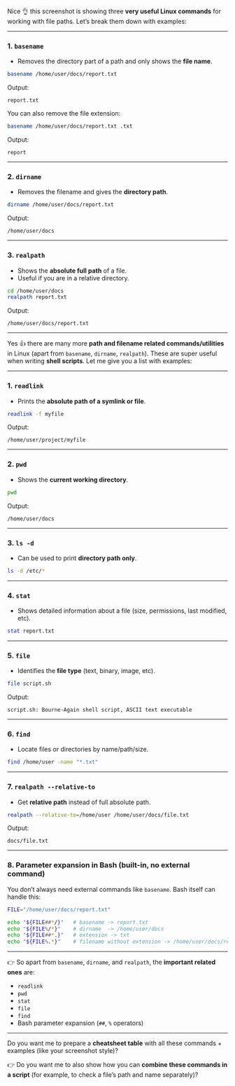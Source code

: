 Nice 👌 this screenshot is showing three **very useful Linux commands** for working with file paths. Let’s break them down with examples:

---

### 1. `basename`

* Removes the directory part of a path and only shows the **file name**.

```bash
basename /home/user/docs/report.txt
```

Output:

```
report.txt
```

You can also remove the file extension:

```bash
basename /home/user/docs/report.txt .txt
```

Output:

```
report
```

---

### 2. `dirname`

* Removes the filename and gives the **directory path**.

```bash
dirname /home/user/docs/report.txt
```

Output:

```
/home/user/docs
```

---

### 3. `realpath`

* Shows the **absolute full path** of a file.
* Useful if you are in a relative directory.

```bash
cd /home/user/docs
realpath report.txt
```

Output:

```
/home/user/docs/report.txt
```

---

Yes 👍 there are many more **path and filename related commands/utilities** in Linux (apart from `basename`, `dirname`, `realpath`). These are super useful when writing **shell scripts**. Let me give you a list with examples:

---

### 1. `readlink`

* Prints the **absolute path of a symlink or file**.

```bash
readlink -f myfile
```

Output:

```
/home/user/project/myfile
```

---

### 2. `pwd`

* Shows the **current working directory**.

```bash
pwd
```

Output:

```
/home/user/docs
```

---

### 3. `ls -d`

* Can be used to print **directory path only**.

```bash
ls -d /etc/*
```

---

### 4. `stat`

* Shows detailed information about a file (size, permissions, last modified, etc).

```bash
stat report.txt
```

---

### 5. `file`

* Identifies the **file type** (text, binary, image, etc).

```bash
file script.sh
```

Output:

```
script.sh: Bourne-Again shell script, ASCII text executable
```

---

### 6. `find`

* Locate files or directories by name/path/size.

```bash
find /home/user -name "*.txt"
```

---

### 7. `realpath --relative-to`

* Get **relative path** instead of full absolute path.

```bash
realpath --relative-to=/home/user /home/user/docs/file.txt
```

Output:

```
docs/file.txt
```

---

### 8. Parameter expansion in Bash (built-in, no external command)

You don’t always need external commands like `basename`. Bash itself can handle this:

```bash
FILE="/home/user/docs/report.txt"

echo "${FILE##*/}"   # basename -> report.txt
echo "${FILE%/*}"    # dirname  -> /home/user/docs
echo "${FILE##*.}"   # extension -> txt
echo "${FILE%.*}"    # filename without extension -> /home/user/docs/report
```

---

👉 So apart from `basename`, `dirname`, and `realpath`, the **important related ones** are:

* `readlink`
* `pwd`
* `stat`
* `file`
* `find`
* Bash parameter expansion (`##`, `%` operators)

---

Do you want me to prepare a **cheatsheet table** with all these commands + examples (like your screenshot style)?


👉 Do you want me to also show how you can **combine these commands in a script** (for example, to check a file’s path and name separately)?
